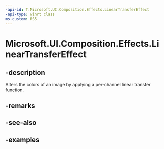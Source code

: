 ```yaml
---
-api-id: T:Microsoft.UI.Composition.Effects.LinearTransferEffect
-api-type: winrt class
ms.custom: RS5
---
```


<!-- Class syntax.
public class LinearTransferEffect : IGraphicsEffect, IGraphicsEffectSource
-->

# Microsoft.UI.Composition.Effects.LinearTransferEffect

## -description
Alters the colors of an image by applying a per-channel linear transfer function.

## -remarks

## -see-also

## -examples

